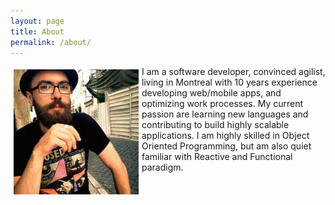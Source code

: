 ```yaml
---
layout: page
title: About
permalink: /about/
---
```


<div class="overflow: auto;">
  <img style="float: left;margin:5px;" src="/images/avatar.jpg" width="200" height="200">
  I am a software developer, convinced agilist, living in Montreal with 10 years experience developing web/mobile apps, and optimizing work processes. My current passion are learning new languages and contributing to build highly scalable applications. I am highly skilled in Object Oriented Programming, but am also quiet familiar with Reactive and Functional paradigm.
</div>
